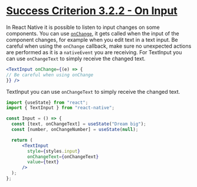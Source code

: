 # [Success Criterion 3.2.2 - On Input](https://www.w3.org/WAI/WCAG21/Understanding/on-input.html)

In React Native it is possible to listen to input changes on some components. You can use [`onChange`](https://reactnative.dev/docs/next/textinput#onchange), it gets called when the input of the component changes, for example when you edit text in a text input. Be careful when using the `onChange` callback, make sure no unexpected actions are performed as it is a `nativeEvent` you are receiving. For TextInput you can use `onChangeText` to simply receive the changed text. 

```jsx
<TextInput onChange={(e) => {
// Be careful when using onChange
}} />
```
TextInput you can use `onChangeText` to simply receive the changed text.
```jsx
import {useState} from "react";
import { TextInput } from "react-native";

const Input = () => {
  const [text, onChangeText] = useState("Dream big");
  const [number, onChangeNumber] = useState(null);

  return (
      <TextInput
        style={styles.input}
        onChangeText={onChangeText}
        value={text}
      />
  );
};
```

